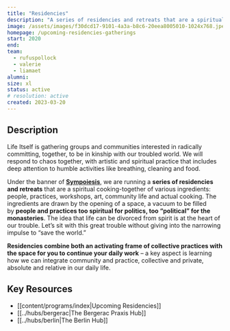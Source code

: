 ```yaml
---
title: "Residencies"
description: "A series of residencies and retreats that are a spiritual cooking-together of various ingredients: people, practices, workshops, art, community life and actual cooking."
image: /assets/images/f30dcd17-9101-4a3a-b8c6-20eea8005010-1024x768.jpeg
homepage: /upcoming-residencies-gatherings
start: 2020
end: 
team:
  - rufuspollock
  - valerie
  - liamaet
alumni:
size: xl
status: active
# resolution: active
created: 2023-03-20
---
```


## Description

Life Itself is gathering groups and communities interested in radically committing, together, to be in kinship with our troubled world. We will respond to chaos together, with artistic and spiritual practice that includes deep attention to humble activities like breathing, cleaning and food. 

Under the banner of **[Sympoiesis](https://lifeitself.org/sympoiesis#sympoiesis-making-together)**, we are running a **series of residencies and retreats** that are a spiritual cooking-together of various ingredients: people, practices, workshops, art, community life and actual cooking. The ingredients are drawn by the opening of a space, a vacuum to be filled by **people and practices too spiritual for politics, too “political” for the monasteries**. The idea that life can be divorced from spirit is at the heart of our trouble. Let’s sit with this great trouble without giving into the narrowing impulse to “save the world.”

**Residencies combine both an activating frame of collective practices with the space for you to continue your daily work** – a key aspect is learning how we can integrate community and practice, collective and private, absolute and relative in our daily life.

## Key Resources

- [[content/programs/index|Upcoming Residencies]]
- [[../hubs/bergerac|The Bergerac Praxis Hub]]
- [[../hubs/berlin|The Berlin Hub]]

